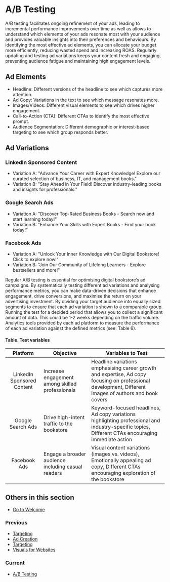 # A/B Testing

A/B testing facilitates ongoing refinement of your ads, leading to incremental performance improvements over time as well as allows to understand which elements of your ads resonate most with your audience and provides valuable insights into their preferences and behaviours. By identifying the most effective ad elements, you can allocate your budget more efficiently, reducing wasted spend and increasing ROAS. Regularly updating and testing ad variations keeps your content fresh and engaging, preventing audience fatigue and maintaining high engagement levels.

## Ad Elements

* Headline: Different versions of the headline to see which captures more attention.
* Ad Copy: Variations in the text to see which message resonates more.
* Images/Videos: Different visual elements to see which drives higher engagement.
* Call-to-Action (CTA): Different CTAs to identify the most effective prompt.
* Audience Segmentation: Different demographic or interest-based targeting to see which group responds better.

## Ad Variations

### LinkedIn Sponsored Content

* Variation A: "Advance Your Career with Expert Knowledge! Explore our curated selection of business, IT, and management books."
* Variation B: "Stay Ahead in Your Field! Discover industry-leading books and insights for professionals."

### Google Search Ads

* Variation A: "Discover Top-Rated Business Books - Search now and start learning today!"
* Variation B: "Enhance Your Skills with Expert Books - Find your book today!"

### Facebook Ads

* Variation A: "Unlock Your Inner Knowledge with Our Digital Bookstore! Click to explore now!"
* Variation B: "Join Our Community of Lifelong Learners - Explore bestsellers and more!"

Regular A/B testing is essential for optimising digital bookstore’s ad campaigns. By systematically testing different ad variations and analysing performance metrics, you can make data-driven decisions that enhance engagement, drive conversions, and maximise the return on your advertising investment. By dividing your target audience into equally sized segments to ensure that each ad variation is shown to a comparable group. Running the test for a decided period that allows you to collect a significant amount of data. This could be 1-2 weeks depending on the traffic volume. Analytics tools provided by each ad platform to measure the performance of each ad variation against the defined metrics (see: Table 6).

#### Table. Test variables

| Platform | Objective | Variables to Test |
|:---:|---|---|
| LinkedIn Sponsored Content| Increase engagement among skilled professionals | Headline variations emphasising career growth and expertise, Ad copy focusing on professional development, Different images of authors and book covers |
| Google Search Ads | Drive high-intent traffic to the bookstore | Keyword-focused headlines, Ad copy variations highlighting professional and industry-specific topics, Different CTAs encouraging immediate action |
| Facebook Ads | Engage a broader audience including casual readers | Visual content variations (images vs. videos), Emotionally appealing ad copy, Different CTAs encouraging exploration of the bookstore |

## Others in this section

* [Go to Welcome](../Welcome.md)

### Previous

* [Targeting](../3.%20Paid%20Advertisements/Targeting.md)
* [Ad Creation](../3.%20Paid%20Advertisements/Ad%20Creation.md)
* [Targeting](../3.%20Paid%20Advertisements/Targeting.md)
* [Visuals for Websites](../3.%20Paid%20Advertisements/Visuals%20for%20Website.md)

### Current

* [A/B Testing](../3.%20Paid%20Advertisements/AB%20Testing.md)
